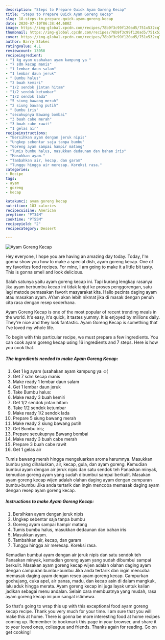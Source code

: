 ```yaml
---
description: "Steps to Prepare Quick Ayam Goreng Kecap"
title: "Steps to Prepare Quick Ayam Goreng Kecap"
slug: 18-steps-to-prepare-quick-ayam-goreng-kecap
date: 2020-07-10T06:38:44.680Z
image: https://img-global.cpcdn.com/recipes/78b9f3c99f120ad5/751x532cq70/ayam-goreng-kecap-foto-resep-utama.jpg
thumbnail: https://img-global.cpcdn.com/recipes/78b9f3c99f120ad5/751x532cq70/ayam-goreng-kecap-foto-resep-utama.jpg
cover: https://img-global.cpcdn.com/recipes/78b9f3c99f120ad5/751x532cq70/ayam-goreng-kecap-foto-resep-utama.jpg
author: Barry Stokes
ratingvalue: 4.1
reviewcount: 13050
recipeingredient:
- "1 kg ayam usahakan ayam kampung ya "
- "7 sdm kecap manis"
- "1 lembar daun salam"
- "1 lembar daun jeruk"
- " Bumbu halus"
- "3 buah kemiri"
- "1/2 sendok jintan hitam"
- "1/2 sendok ketumbar"
- "1/2 sendok lada"
- "5 siung bawang merah"
- "2 siung bawang putih"
- " Bumbu iris"
- "secukupnya Bawang bombai"
- "3 buah cabe merah"
- "3 buah cabe rawit"
- "1 gelas air"
recipeinstructions:
- "Bersihkan ayam dengan jeruk nipis"
- "Ungkep sebentar saja tanpa bumbu"
- "Goreng ayam sampai hampir matang"
- "Tumis bumbu halus, masukkan dedaunan dan bahan iris"
- "Masukkan ayam."
- "Tambahkan air, kecap, dan garam"
- "Tunggu hingga air meresap. Koreksi rasa."
categories:
- Recipe
tags:
- ayam
- goreng
- kecap

katakunci: ayam goreng kecap 
nutrition: 103 calories
recipecuisine: American
preptime: "PT34M"
cooktime: "PT55M"
recipeyield: "2"
recipecategory: Dessert

---
```



![Ayam Goreng Kecap](https://img-global.cpcdn.com/recipes/78b9f3c99f120ad5/751x532cq70/ayam-goreng-kecap-foto-resep-utama.jpg)

Hey everyone, I hope you are having an amazing day today. Today, I'm gonna show you how to make a special dish, ayam goreng kecap. One of my favorites food recipes. For mine, I am going to make it a little bit tasty. This is gonna smell and look delicious.

Salah satunya yaitu ayam goreng kecap ini. Tapi kurang lengkap rasanya jika ayam berbumbu kecap ini tidak lanjut ke proses penggorengan, satu lagi metode pemasakan favorit masyarakat kita. Hallo pecinta daging ayam atau masakan ayam. AYam akan lebih nikmat jika di masak dengan penuh cita rasa dengan resep sederhana.

Ayam Goreng Kecap is one of the most popular of recent trending meals in the world. It's easy, it's quick, it tastes yummy. It is enjoyed by millions daily. They're nice and they look fantastic. Ayam Goreng Kecap is something that I've loved my whole life.


To begin with this particular recipe, we must prepare a few ingredients. You can cook ayam goreng kecap using 16 ingredients and 7 steps. Here is how you cook that.

<!--inarticleads1-->

##### The ingredients needed to make Ayam Goreng Kecap:

1. Get 1 kg ayam (usahakan ayam kampung ya ☺)
1. Get 7 sdm kecap manis
1. Make ready 1 lembar daun salam
1. Get 1 lembar daun jeruk
1. Take  Bumbu halus:
1. Make ready 3 buah kemiri
1. Get 1/2 sendok jintan hitam
1. Take 1/2 sendok ketumbar
1. Make ready 1/2 sendok lada
1. Prepare 5 siung bawang merah
1. Make ready 2 siung bawang putih
1. Get  Bumbu iris;
1. Prepare secukupnya Bawang bombai
1. Make ready 3 buah cabe merah
1. Prepare 3 buah cabe rawit
1. Get 1 gelas air


Tumis bawang merah hingga mengeluarkan aroma harumnya. Masukkan bumbu yang dihaluskan, air, kecap, gula, dan ayam goreng. Kemudian bumbui ayam dengan air jeruk nipis dan satu sendok teh Panaskan minyak, kemudian goreng ayam yang sudah dibumbui sampai berkulit. Masakan ayam goreng kecap wijen adalah olahan daging ayam dengan campuran bumbu-bumbu Jika anda tertarik dan ingin mencoba memasak daging ayam dengan resep ayam goreng kecap. 

<!--inarticleads2-->

##### Instructions to make Ayam Goreng Kecap:

1. Bersihkan ayam dengan jeruk nipis
1. Ungkep sebentar saja tanpa bumbu
1. Goreng ayam sampai hampir matang
1. Tumis bumbu halus, masukkan dedaunan dan bahan iris
1. Masukkan ayam.
1. Tambahkan air, kecap, dan garam
1. Tunggu hingga air meresap. Koreksi rasa.


Kemudian bumbui ayam dengan air jeruk nipis dan satu sendok teh Panaskan minyak, kemudian goreng ayam yang sudah dibumbui sampai berkulit. Masakan ayam goreng kecap wijen adalah olahan daging ayam dengan campuran bumbu-bumbu Jika anda tertarik dan ingin mencoba memasak daging ayam dengan resep ayam goreng kecap. Campurkan gochujang, cuka apel, air panas, madu, dan kecap asin di dalam mangkuk, lalu aduk hingga merata. Ayam goreng kecap ini juga layak untuk kalian jadikan sebagai menu andalan. Selain cara membuatnya yang mudah, rasa ayam goreng kecap ini pun sangat istimewa. 

So that's going to wrap this up with this exceptional food ayam goreng kecap recipe. Thank you very much for your time. I am sure that you will make this at home. There is gonna be more interesting food at home recipes coming up. Remember to bookmark this page in your browser, and share it to your loved ones, colleague and friends. Thanks again for reading. Go on get cooking!
